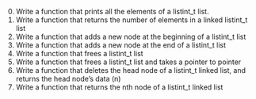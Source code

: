 0. Write a function that prints all the elements of a listint_t list.
1. Write a function that returns the number of elements in a linked listint_t list
2. Write a function that adds a new node at the beginning of a listint_t list
3. Write a function that adds a new node at the end of a listint_t list
4. Write a function that frees a listint_t list
5. Write a  function that frees a listint_t list and takes a pointer to pointer
7. Write a function that deletes the head node of a listint_t linked list, and returns the head node’s data (n)
7. Write a function that returns the nth node of a listint_t linked list

